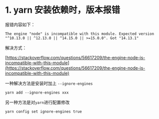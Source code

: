 <!--
 * @Autor: Guo Kainan
 * @Date: 2021-08-26 15:02:56
 * @LastEditors: Guo Kainan
 * @LastEditTime: 2021-08-26 18:45:19
 * @Description: 
-->
# 1. yarn 安装依赖时，版本报错

报错内容如下：
```
The engine "node" is incompatible with this module. Expected version "^10.13.0 || ^12.13.0 || ^14.15.0 || >=15.0.0". Got "14.13.1"
```

解决方式：

[https://stackoverflow.com/questions/56617209/the-engine-node-is-incompatible-with-this-module](https://stackoverflow.com/questions/56617209/the-engine-node-is-incompatible-with-this-module)

一种解决方法是安装时加上 `--ignore-engines`
```
yarn add --ignore-engines xxx
```

另一种方法是对`yarn`进行配置修改
```
yarn config set ignore-engines true
```
